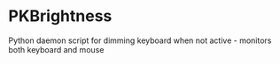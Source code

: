 # PKBrightness
Python daemon script for dimming keyboard when not active - monitors both keyboard and mouse
